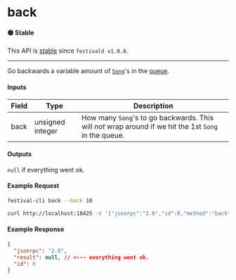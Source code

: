 # back

#### 🟢 Stable
This API is [stable](../../api-stability/marker.md) since `festivald v1.0.0`.

---

Go backwards a variable amount of [`Song`](../../common-objects/song.md)'s in the [queue](../queue/queue.md).

#### Inputs
| Field | Type             | Description |
|-------|------------------|-------------|
| back  | unsigned integer | How many `Song`'s to go backwards. This will _not_ wrap around if we hit the 1st `Song` in the queue.

#### Outputs
`null` if everything went ok.

#### Example Request
```bash
festival-cli back --back 10
```
```bash
curl http://localhost:18425 -d '{"jsonrpc":"2.0","id":0,"method":"back","params":{"back":10}}'
```

#### Example Response
```json
{
  "jsonrpc": "2.0",
  "result": null, // <--- everything went ok.
  "id": 0
}
```

